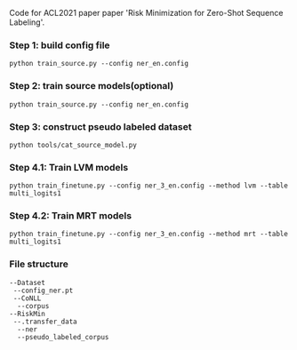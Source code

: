 Code for ACL2021 paper paper 'Risk Minimization for Zero-Shot Sequence Labeling'.

### Step 1: build config file
`python train_source.py --config ner_en.config`

### Step 2: train source models(optional)
`python train_source.py --config ner_en.config`

### Step 3: construct pseudo labeled dataset
`python tools/cat_source_model.py`

### Step 4.1: Train LVM models
`python train_finetune.py --config ner_3_en.config --method lvm --table multi_logits1`

### Step 4.2: Train MRT models
`python train_finetune.py --config ner_3_en.config --method mrt --table multi_logits1`

### File structure
````
--Dataset
 --config_ner.pt
 --CoNLL
  --corpus
--RiskMin
 --.transfer_data
  --ner
  --pseudo_labeled_corpus
````